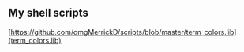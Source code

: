 ## My shell scripts

[https://github.com/omgMerrickD/scripts/blob/master/term_colors.lib](term_colors.lib)
